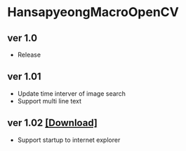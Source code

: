 # HansapyeongMacroOpenCV
## ver 1.0
- Release

## ver 1.01
- Update time interver of image search
- Support multi line text

## ver 1.02 [[Download]][DownloadLink]
[DownloadLink]: https://github.com/MyMissingBrain/HansapyeongMacroOpenCV/raw/master/HansapyeongMacroOpenCV/bin/Release.zip
- Support startup to internet explorer
